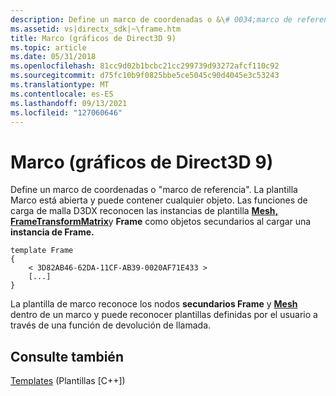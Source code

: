 ```yaml
---
description: Define un marco de coordenadas o &\# 0034;marco de reference.&\# 0034; La plantilla Marco está abierta y puede contener cualquier objeto. Las funciones de carga de malla D3DX reconocen las instancias de plantilla Mesh, FrameTransformMatrix y Frame como objetos secundarios al cargar una instancia de Frame.
ms.assetid: vs|directx_sdk|~\frame.htm
title: Marco (gráficos de Direct3D 9)
ms.topic: article
ms.date: 05/31/2018
ms.openlocfilehash: 81cc9d02b1bcbc21cc299739d93272afcf110c92
ms.sourcegitcommit: d75fc10b9f0825bbe5ce5045c90d4045e3c53243
ms.translationtype: MT
ms.contentlocale: es-ES
ms.lasthandoff: 09/13/2021
ms.locfileid: "127060646"
---
```

# <a name="frame-direct3d-9-graphics"></a>Marco (gráficos de Direct3D 9)

Define un marco de coordenadas o "marco de referencia". La plantilla Marco está abierta y puede contener cualquier objeto. Las funciones de carga de malla D3DX reconocen las instancias de plantilla [**Mesh,**](mesh.md) [**FrameTransformMatrix**](frametransformmatrix.md)y **Frame** como objetos secundarios al cargar una **instancia de Frame.**

``` syntax
template Frame
{
    < 3D82AB46-62DA-11CF-AB39-0020AF71E433 >
    [...]           
} 
```

La plantilla de marco reconoce los nodos **secundarios Frame** y [**Mesh**](mesh.md) dentro de un marco y puede reconocer plantillas definidas por el usuario a través de una función de devolución de llamada.

## <a name="see-also"></a>Consulte también

<dl> <dt>

[Templates](dx9-graphics-reference-x-file-format-templates.md) (Plantillas [C++])
</dt> </dl>

 

 



